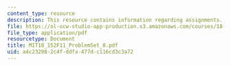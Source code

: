 ```yaml
---
content_type: resource
description: This resource contains information regarding assignments.
file: https://ol-ocw-studio-app-production.s3.amazonaws.com/courses/18-152-introduction-to-partial-differential-equations-fall-2011/a4c232982c4fddfa477dc116cd3c3a72_MIT18_152F11_ProblemSet_8.pdf
file_type: application/pdf
resourcetype: Document
title: MIT18_152F11_ProblemSet_8.pdf
uid: a4c23298-2c4f-ddfa-477d-c116cd3c3a72
---
```

